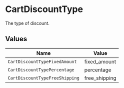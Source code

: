 # CartDiscountType

The type of discount.


## Values

| Name                           | Value                          |
| ------------------------------ | ------------------------------ |
| `CartDiscountTypeFixedAmount`  | fixed_amount                   |
| `CartDiscountTypePercentage`   | percentage                     |
| `CartDiscountTypeFreeShipping` | free_shipping                  |